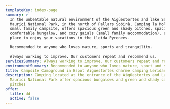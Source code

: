 ```yaml
---
templateKey: index-page
summary: >-
  In the unbeatable natural environment of the Aigüestortes and lake Sant
  Maurici National Park, in the north of Pallars Sobirà, Camping la Mola, a
  small family campsite, offers spacious green and shady pitches, spacious and
  comfortable bungalow, and cozy gaials (small family accommodation), a perfect
  place to enjoy your vacations in the Lleida Pyrenees.

  Recommended to anyone who loves nature, sports and tranquility.

  Always working to improve. Our customers repeat and recommend us.
servicesSummary: Always working to improve. Our customers repeat and recommend us
environmentSummary: Recommended to anyone who loves nature, sport and silence
title: Campsite Campground in Espot Aiguestortes charme camping Leridan Pyrenees
description: Càmping located at the entrance of the Aigüestortes and Lake Sant
  Maurici National Park offer spacious bungalows and green and shady camping
  pitches
offer:
  title: dd
  active: false
---
```

